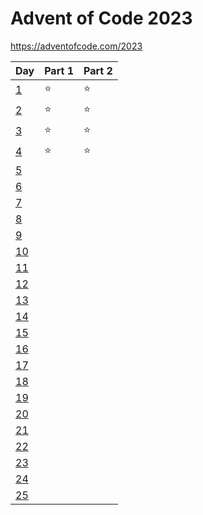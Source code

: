 # Advent of Code 2023

https://adventofcode.com/2023


| Day                                        | Part 1 | Part 2 |
| ------------------------------------------ | ------ | ------ |
| [1](https://adventofcode.com/2023/day/1)   | :star: | :star: |
| [2](https://adventofcode.com/2023/day/2)   | :star: | :star: |
| [3](https://adventofcode.com/2023/day/3)   | :star: | :star: |
| [4](https://adventofcode.com/2023/day/4)   | :star: | :star: |
| [5](https://adventofcode.com/2023/day/5)   |        |        |
| [6](https://adventofcode.com/2023/day/6)   |        |        |
| [7](https://adventofcode.com/2023/day/7)   |        |        |
| [8](https://adventofcode.com/2023/day/8)   |        |        |
| [9](https://adventofcode.com/2023/day/9)   |        |        |
| [10](https://adventofcode.com/2023/day/10) |        |        |
| [11](https://adventofcode.com/2023/day/11) |        |        |
| [12](https://adventofcode.com/2023/day/12) |        |        |
| [13](https://adventofcode.com/2023/day/13) |        |        |
| [14](https://adventofcode.com/2023/day/14) |        |        |
| [15](https://adventofcode.com/2023/day/15) |        |        |
| [16](https://adventofcode.com/2023/day/16) |        |        |
| [17](https://adventofcode.com/2023/day/17) |        |        |
| [18](https://adventofcode.com/2023/day/18) |        |        |
| [19](https://adventofcode.com/2023/day/19) |        |        |
| [20](https://adventofcode.com/2023/day/20) |        |        |
| [21](https://adventofcode.com/2023/day/21) |        |        |
| [22](https://adventofcode.com/2023/day/22) |        |        |
| [23](https://adventofcode.com/2023/day/23) |        |        |
| [24](https://adventofcode.com/2023/day/24) |        |        |
| [25](https://adventofcode.com/2023/day/25) |        |        |